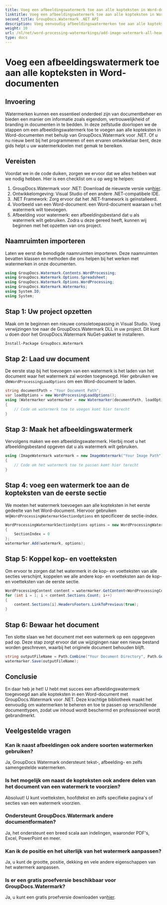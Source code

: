 ```yaml
---
title: Voeg een afbeeldingswatermerk toe aan alle kopteksten in Word-documenten
linktitle: Voeg een afbeeldingswatermerk toe aan alle kopteksten in Word-documenten
second_title: GroupDocs.Watermark .NET API
description: Voeg eenvoudig afbeeldingswatermerken toe aan alle kopteksten in Word-documenten met GroupDocs.Watermark voor .NET. Volg onze stapsgewijze handleiding met gedetailleerde codevoorbeelden.
weight: 10
url: /nl/net/word-processing-watermarkings/add-image-watermark-all-headers-word-docs/
type: docs
---
```

# Voeg een afbeeldingswatermerk toe aan alle kopteksten in Word-documenten

## Invoering
Watermerken kunnen een essentieel onderdeel zijn van documentbeheer en bieden een manier om informatie zoals eigendom, vertrouwelijkheid of branding in documenten in te bedden. In deze zelfstudie doorlopen we de stappen om een afbeeldingswatermerk toe te voegen aan alle kopteksten in Word-documenten met behulp van GroupDocs.Watermark voor .NET. Of u nu nieuw bent bij het programmeren of een ervaren ontwikkelaar bent, deze gids helpt u uw watermerkdoelen met gemak te bereiken.
## Vereisten
Voordat we in de code duiken, zorgen we ervoor dat we alles hebben wat we nodig hebben. Hier is een checklist om u op weg te helpen:
1.  GroupDocs.Watermark voor .NET: Download de nieuwste versie van[hier](https://releases.groupdocs.com/Watermark/net/).
2. Ontwikkelomgeving: Visual Studio of een andere .NET-compatibele IDE.
3. .NET Framework: Zorg ervoor dat het .NET-framework is geïnstalleerd.
4. Voorbeeld van een Word-document: een Word-document waaraan u het watermerk wilt toevoegen.
5. Afbeelding voor watermerk: een afbeeldingsbestand dat u als watermerk wilt gebruiken.
Zodra u deze gereed heeft, kunnen wij beginnen met het opzetten van ons project.
## Naamruimten importeren
Laten we eerst de benodigde naamruimten importeren. Deze naamruimten bevatten klassen en methoden die ons helpen bij het werken met watermerken in onze documenten.
```csharp
using GroupDocs.Watermark.Contents.WordProcessing;
using GroupDocs.Watermark.Options.Spreadsheet;
using GroupDocs.Watermark.Options.WordProcessing;
using GroupDocs.Watermark.Watermarks;
using System.IO;
using System;
```
## Stap 1: Uw project opzetten
Maak om te beginnen een nieuwe consoletoepassing in Visual Studio. Voeg verwijzingen toe naar de GroupDocs.Watermark DLL in uw project. Dit kunt u doen door het GroupDocs.Watermark NuGet-pakket te installeren.
```bash
Install-Package GroupDocs.Watermark
```
## Stap 2: Laad uw document
 De eerste stap bij het toevoegen van een watermerk is het laden van het document waar het watermerk zal worden toegevoegd. Hier gebruiken we de`WordProcessingLoadOptions` om een Word-document te laden.
```csharp
string documentPath = "Your Document Path";
var loadOptions = new WordProcessingLoadOptions();
using (Watermarker watermarker = new Watermarker(documentPath, loadOptions))
{
    // Code om watermerk toe te voegen komt hier terecht
}
```
## Stap 3: Maak het afbeeldingswatermerk
Vervolgens maken we een afbeeldingswatermerk. Hierbij moet u het afbeeldingsbestand opgeven dat u als watermerk wilt gebruiken.
```csharp
using (ImageWatermark watermark = new ImageWatermark("Your Image Path"))
{
    // Code om het watermerk toe te passen komt hier terecht
}
```
## Stap 4: voeg een watermerk toe aan de kopteksten van de eerste sectie
 We moeten het watermerk toevoegen aan alle kopteksten in het eerste gedeelte van het Word-document. Hiervoor gebruiken wij`WordProcessingWatermarkSectionOptions` en specificeer de sectie-index.
```csharp
WordProcessingWatermarkSectionOptions options = new WordProcessingWatermarkSectionOptions
{
    SectionIndex = 0
};
watermarker.Add(watermark, options);
```
## Stap 5: Koppel kop- en voetteksten
Om ervoor te zorgen dat het watermerk in de kop- en voetteksten van alle secties verschijnt, koppelen we alle andere kop- en voetteksten aan de kop- en voetteksten van de eerste sectie.
```csharp
WordProcessingContent content = watermarker.GetContent<WordProcessingContent>();
for (int i = 1; i < content.Sections.Count; i++)
{
    content.Sections[i].HeadersFooters.LinkToPrevious(true);
}
```
## Stap 6: Bewaar het document
Ten slotte slaan we het document met een watermerk op een opgegeven pad op. Deze stap zorgt ervoor dat uw wijzigingen naar een nieuw bestand worden geschreven, waarbij het originele document behouden blijft.
```csharp
string outputFileName = Path.Combine("Your Document Directory", Path.GetFileName(documentPath));
watermarker.Save(outputFileName);
```
## Conclusie
En daar heb je het! U hebt met succes een afbeeldingswatermerk toegevoegd aan alle kopteksten in een Word-document met GroupDocs.Watermark voor .NET. Deze krachtige bibliotheek maakt het eenvoudig om watermerken te beheren en toe te passen op verschillende documenttypen, zodat uw inhoud wordt beschermd en professioneel wordt gebrandmerkt.
## Veelgestelde vragen
### Kan ik naast afbeeldingen ook andere soorten watermerken gebruiken?
Ja, GroupDocs Watermark ondersteunt tekst-, afbeelding- en zelfs samengestelde watermerken.
### Is het mogelijk om naast de kopteksten ook andere delen van het document van een watermerk te voorzien?
Absoluut! U kunt voetteksten, hoofdtekst en zelfs specifieke pagina's of secties van een watermerk voorzien.
### Ondersteunt GroupDocs.Watermark andere documentformaten?
Ja, het ondersteunt een breed scala aan indelingen, waaronder PDF's, Excel, PowerPoint en meer.
### Kan ik de positie en het uiterlijk van het watermerk aanpassen?
Ja, u kunt de grootte, positie, dekking en vele andere eigenschappen van het watermerk aanpassen.
### Is er een gratis proefversie beschikbaar voor GroupDocs.Watermark?
 Ja, u kunt een gratis proefversie downloaden van[hier](https://releases.groupdocs.com/).